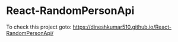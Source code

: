 # React-RandomPersonApi

To check this project goto: https://dineshkumar510.github.io/React-RandomPersonApi/
